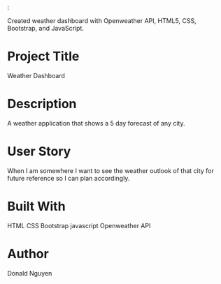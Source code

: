 :

Created weather dashboard with Openweather API, HTML5, CSS, Bootstrap, and JavaScript.

# Project Title
Weather Dashboard

# Description
A weather application that shows a 5 day forecast of any city.

# User Story
When I am somewhere I want to see the weather outlook of that city for future reference so I can plan accordingly.

# Built With
HTML
CSS
Bootstrap
javascript
Openweather API

# Author
Donald Nguyen